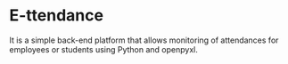 # E-ttendance
It is a simple back-end platform that allows monitoring of attendances for employees or students using Python and openpyxl.
